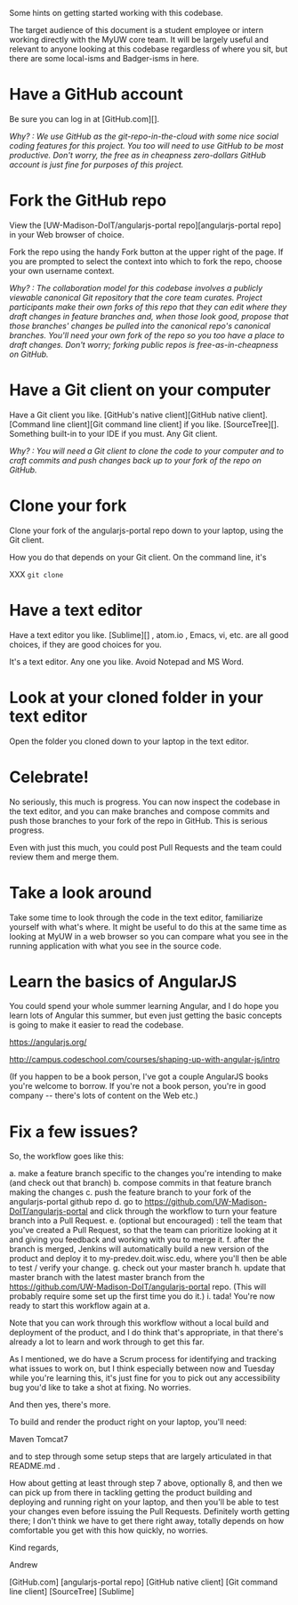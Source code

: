 Some hints on getting started working with this codebase.

The target audience of this document is a student employee or intern working directly with the MyUW core team.  It will be largely useful and relevant to anyone looking at this codebase regardless of where you sit, but there are some local-isms and Badger-isms in here.

# Have a GitHub account

Be sure you can log in at [GitHub.com][].

_Why? : We use GitHub as the git-repo-in-the-cloud with some nice social coding features for this project. You too will need to use GitHub to be most productive. Don't worry, the free as in cheapness zero-dollars GitHub account is just fine for purposes of this project._

# Fork the GitHub repo

View the [UW-Madison-DoIT/angularjs-portal repo][angularjs-portal repo] in your Web browser of choice.

Fork the repo using the handy Fork button at the upper right of the page.  If you are prompted to select the context into which to fork the repo, choose your own username context.

_Why? : The collaboration model for this codebase involves a publicly viewable canonical Git repository that the core team curates. Project participants make their own forks of this repo that they can edit where they draft changes in feature branches and, when those look good, propose that those branches' changes be pulled into the canonical repo's canonical branches. You'll need your own fork of the repo so you too have a place to draft changes. Don't worry; forking public repos is free-as-in-cheapness on GitHub._

# Have a Git client on your computer

Have a Git client you like. [GitHub's native client][GitHub native client]. [Command line client][Git command line client] if you like. [SourceTree][]. Something built-in to your IDE if you must. Any Git client.

_Why? : You will need a Git client to clone the code to your computer and to craft commits and push changes back up to your fork of the repo on GitHub._

# Clone your fork

Clone your fork of the angularjs-portal repo down to your laptop, using the Git client.

How you do that depends on your Git client.  On the command line, it's 

XXX
`git clone `

# Have a text editor

Have a text editor you like.  [Sublime][] , atom.io , Emacs, vi, etc. are all good choices, if they are good choices for you.

It's a text editor.  Any one you like.  Avoid Notepad and MS Word.

# Look at your cloned folder in your text editor

Open the folder you cloned down to your laptop in the text editor.


# Celebrate!

No seriously, this much is progress.  You can now inspect the codebase in the text editor, and you can make branches and compose commits and push those branches to your fork of the repo in GitHub.  This is serious progress.

Even with just this much, you could post Pull Requests and the team could review them and merge them.

# Take a look around

Take some time to look through the code in the text editor, familiarize yourself with what's where.  It might be useful to do this at the same time as looking at MyUW in a web browser so you can compare what you see in the running application with what you see in the source code.

# Learn the basics of AngularJS

You could spend your whole summer learning Angular, and I do hope you learn lots of Angular this summer, but even just getting the basic concepts is going to make it easier to read the codebase.

https://angularjs.org/

http://campus.codeschool.com/courses/shaping-up-with-angular-js/intro

(If you happen to be a book person, I've got a couple AngularJS books you're welcome to borrow.  If you're not a book person, you're in good company -- there's lots of content on the Web etc.)

# Fix a few issues?

So, the workflow goes like this:

a. make a feature branch specific to the changes you're intending to make (and check out that branch)
b. compose commits in that feature branch making the changes
c. push the feature branch to your fork of the angularjs-portal github repo
d. go to https://github.com/UW-Madison-DoIT/angularjs-portal and click through the workflow to turn your feature branch into a Pull Request.
e. (optional but encouraged) : tell the team that you've created a Pull Request, so that the team can prioritize looking at it and giving you feedback and working with you to merge it.
f. after the branch is merged, Jenkins will automatically build a new version of the product and deploy it to my-predev.doit.wisc.edu, where you'll then be able to test / verify your change.
g. check out your master branch
h. update that master branch with the latest master branch from the https://github.com/UW-Madison-DoIT/angularjs-portal repo.  (This will probably require some set up the first time you do it.)
i. tada!  You're now ready to start this workflow again at a.


Note that you can work through this workflow without a local build and deployment of the product, and I do think that's appropriate, in that there's already a lot to learn and work through to get this far.

As I mentioned, we do have a Scrum process for identifying and tracking what issues to work on, but I think especially between now and Tuesday while you're learning this, it's just fine for you to pick out any accessibility bug you'd like to take a shot at fixing.  No worries.


And then yes, there's more.

To build and render the product right on your laptop, you'll need:

Maven
Tomcat7

and to step through some setup steps that are largely articulated in that README.md .

How about getting at least through step 7 above, optionally 8, and then we can pick up from there in tackling getting the product building and deploying and running right on your laptop, and then you'll be able to test your changes even before issuing the Pull Requests. Definitely worth getting there; I don't think we have to get there right away, totally depends on how comfortable you get with this how quickly, no worries.

Kind regards,

Andrew

[GitHub.com]
[angularjs-portal repo]
[GitHub native client]
[Git command line client]
[SourceTree]
[Sublime]
